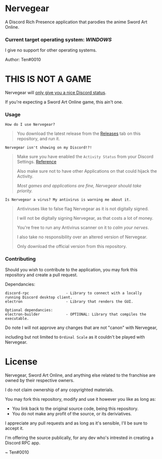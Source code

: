 # Nervegear
A Discord Rich Presence application that parodies the anime Sword Art Online.

### Current target operating system: _WINDOWS_

I give no support for other operating systems.

Author: Ten#0010

# THIS IS NOT A GAME
Nervegear will <ins>only give you a nice Discord status</ins>.

If you're expecting a Sword Art Online game, this ain't one.

### Usage
`How do I use Nervegear?`
> You download the latest release from the [Releases](https://github.com/TenDRILLL/Nervegear/releases) tab on this repository, and run it.

`Nervegear isn't showing on my Discord!?!`
> Make sure you have enabled the `Activity Status` from your Discord Settings.
> [Reference](https://i.imgur.com/TktykUR.png)
>
> Also make sure not to have other Applications on that could hijack the Activity.
> 
> *Most games and applications are fine, Nervegear should take priority.*

`Is Nervegear a virus? My antivirus is warning me about it.`
> Antiviruses like to false flag Nervegear as it is not digitally signed.
> 
> I will not be digitally signing Nervegear, as that costs a lot of money.
> 
> You're free to run any Antivirus scanner on it to *calm your nerves*.
>
> I also take no responsibility over an altered version of Nervegear.
> 
>Only download the official version from this repository.
### Contributing
Should you wish to contribute to the application, you may fork this repository and create a pull request.

Dependancies:
```
discord-rpc                 - Library to connect with a locally running Discord desktop client.
electron                    - Library that renders the GUI.

Optional dependancies:
electron-builder            - OPTIONAL: Library that compiles the executable.
```

Do note I will not approve any changes that are not "canon" with Nervegear,

including but not limited to `Ordinal Scale` as it couldn't be played with Nervegear.

# License
Nervegear, Sword Art Online, and anything else related to the franchise are owned by their respective owners.

I do not claim ownership of any copyrighted materials.

You may fork this repository, modify and use it however you like as long as:
+ You link back to the original source code, being this repository.
+ You do not make any profit of the source, or its deriviatives.

I appreciate any pull requests and as long as it's sensible, I'll be sure to accept it.

I'm offering the source publically, for any dev who's intrested in creating a Discord RPC app.

~ Ten#0010
